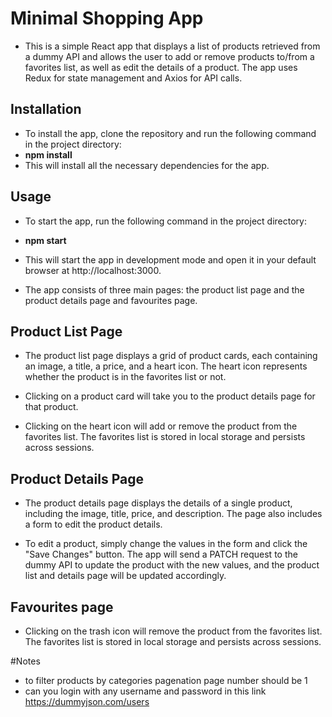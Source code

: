 # Minimal Shopping App

- This is a simple React app that displays a list of products retrieved from a dummy API and allows the user to add or remove products to/from a favorites list, as well as edit the details of a product. The app uses Redux for state management and Axios for API calls.

## Installation

- To install the app, clone the repository and run the following command in the project directory:
- **npm install**
- This will install all the necessary dependencies for the app.

## Usage

- To start the app, run the following command in the project directory:

- **npm start**

- This will start the app in development mode and open it in your default browser at http://localhost:3000.

- The app consists of three main pages: the product list page and the product details page and favourites page.

## Product List Page

- The product list page displays a grid of product cards, each containing an image, a title, a price, and a heart icon. The heart icon represents whether the product is in the favorites list or not.

- Clicking on a product card will take you to the product details page for that product.

- Clicking on the heart icon will add or remove the product from the favorites list. The favorites list is stored in local storage and persists across sessions.

## Product Details Page

- The product details page displays the details of a single product, including the image, title, price, and description. The page also includes a form to edit the product details.

- To edit a product, simply change the values in the form and click the "Save Changes" button. The app will send a PATCH request to the dummy API to update the product with the new values, and the product list and details page will be updated accordingly.

## Favourites page

- Clicking on the trash icon will remove the product from the favorites list. The favorites list is stored in local storage and persists across sessions.

#Notes
- to filter products by categories pagenation page number should be 1
- can you login with any username and password in this link https://dummyjson.com/users